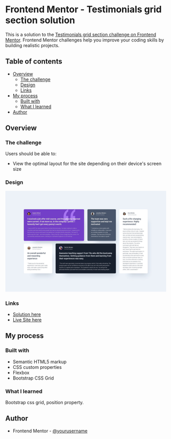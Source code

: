 # Frontend Mentor - Testimonials grid section solution

This is a solution to the [Testimonials grid section challenge on Frontend Mentor](https://www.frontendmentor.io/challenges/testimonials-grid-section-Nnw6J7Un7). Frontend Mentor challenges help you improve your coding skills by building realistic projects. 

## Table of contents

- [Overview](#overview)
  - [The challenge](#the-challenge)
  - [Design](#design)
  - [Links](#links)
- [My process](#my-process)
  - [Built with](#built-with)
  - [What I learned](#what-i-learned)
- [Author](#author)

## Overview

### The challenge

Users should be able to:

- View the optimal layout for the site depending on their device's screen size

### Design

![](design/desktop-design.jpg)


### Links

- [Solution here](https://www.frontendmentor.io/solutions/responsive-design-using-bootstrap-grid-CYbpul7Srp)
- [Live Site here](https://nitheeshkumar-c.github.io/testimonials-grid-section-main/)

## My process

### Built with

- Semantic HTML5 markup
- CSS custom properties
- Flexbox
- Bootstrap CSS Grid


### What I learned

Bootstrap css grid, position property.

## Author

- Frontend Mentor - [@yourusername](https://www.frontendmentor.io/profile/yourusername)
